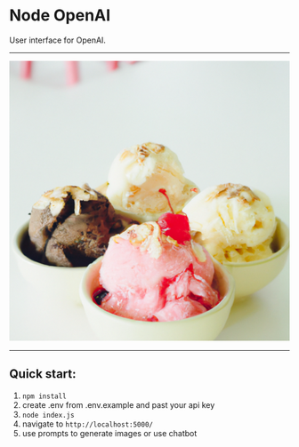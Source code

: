 # Node OpenAI

User interface for OpenAI.

-----------

![Img](/public/img/generated.png)

-----------

## Quick start:

1. ```npm install```
2. create .env from .env.example and past your api key
3. ```node index.js```
4. navigate to ```http://localhost:5000/```
5. use prompts to generate images or use chatbot
